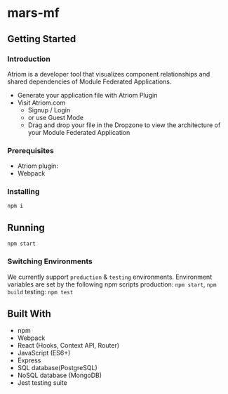 # mars-mf

## Getting Started

### Introduction

Atriom is a developer tool that visualizes component relationships and shared dependencies of Module Federated Applications.

- Generate your application file with Atriom Plugin
- Visit Atriom.com
  - Signup / Login
  - or use Guest Mode
  - Drag and drop your file in the Dropzone to view the architecture of your Module Federated Application

### Prerequisites

- Atriom plugin: <link to npm>
- Webpack <version>

### Installing

`npm i`

## Running

`npm start`

### Switching Environments

We currently support `production` & `testing` environments. Environment variables are set by the following npm scripts
production: `npm start`, `npm build`
testing: `npm test`

## Built With

- npm
- Webpack
- React (Hooks, Context API, Router)
- JavaScript (ES6+)
- Express
- SQL database(PostgreSQL)
- NoSQL database (MongoDB)
- Jest testing suite

